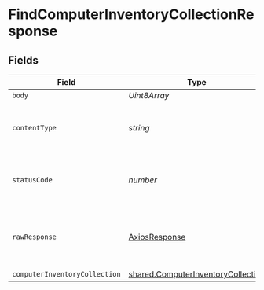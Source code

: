 # FindComputerInventoryCollectionResponse


## Fields

| Field                                                                                           | Type                                                                                            | Required                                                                                        | Description                                                                                     |
| ----------------------------------------------------------------------------------------------- | ----------------------------------------------------------------------------------------------- | ----------------------------------------------------------------------------------------------- | ----------------------------------------------------------------------------------------------- |
| `body`                                                                                          | *Uint8Array*                                                                                    | :heavy_minus_sign:                                                                              | N/A                                                                                             |
| `contentType`                                                                                   | *string*                                                                                        | :heavy_check_mark:                                                                              | HTTP response content type for this operation                                                   |
| `statusCode`                                                                                    | *number*                                                                                        | :heavy_check_mark:                                                                              | HTTP response status code for this operation                                                    |
| `rawResponse`                                                                                   | [AxiosResponse](https://axios-http.com/docs/res_schema)                                         | :heavy_minus_sign:                                                                              | Raw HTTP response; suitable for custom response parsing                                         |
| `computerInventoryCollection`                                                                   | [shared.ComputerInventoryCollection](../../../sdk/models/shared/computerinventorycollection.md) | :heavy_minus_sign:                                                                              | OK                                                                                              |
